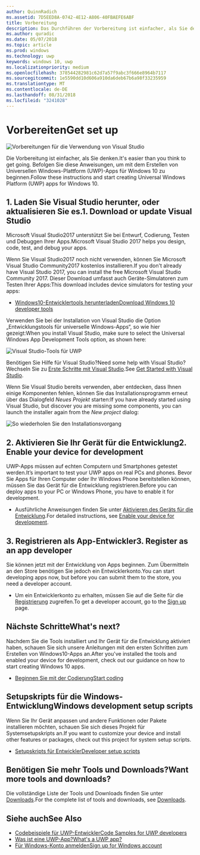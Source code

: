 ```yaml
---
author: QuinnRadich
ms.assetid: 7D5EED8A-0742-4E12-A806-40FBAEFE6ABF
title: Vorbereitung
description: Das Durchführen der Vorbereitung ist einfacher, als Sie denken. Befolgen Sie diese Anweisungen, um mit dem Erstellen von Universellen Windows-Plattform (UWP)-Apps für Windows 10 zu beginnen.
ms.author: quradic
ms.date: 05/07/2018
ms.topic: article
ms.prod: windows
ms.technology: uwp
keywords: windows 10, uwp
ms.localizationpriority: medium
ms.openlocfilehash: 378544282981c62d7a57f9abc3f666e8964b7117
ms.sourcegitcommit: 1e5590dd10d606a910da6deb67b6a98f33235959
ms.translationtype: MT
ms.contentlocale: de-DE
ms.lasthandoff: 08/31/2018
ms.locfileid: "3241028"
---
```

# <a name="get-set-up"></a><span data-ttu-id="eb79d-105">Vorbereiten</span><span class="sxs-lookup"><span data-stu-id="eb79d-105">Get set up</span></span>

![Vorbereitungen für die Verwendung von Visual Studio](images/VisualStudio2017Hero_ImageXL-LG.png)

<span data-ttu-id="eb79d-107">Die Vorbereitung ist einfacher, als Sie denken.</span><span class="sxs-lookup"><span data-stu-id="eb79d-107">It's easier than you think to get going.</span></span> <span data-ttu-id="eb79d-108">Befolgen Sie diese Anweisungen, um mit dem Erstellen von Universellen Windows-Plattform (UWP)-Apps für Windows 10 zu beginnen.</span><span class="sxs-lookup"><span data-stu-id="eb79d-108">Follow these instructions and start creating Universal Windows Platform (UWP) apps for Windows 10.</span></span>

## <a name="1-download-or-update-visual-studio"></a><span data-ttu-id="eb79d-109">1. Laden Sie Visual Studio herunter, oder aktualisieren Sie es.</span><span class="sxs-lookup"><span data-stu-id="eb79d-109">1. Download or update Visual Studio</span></span>

<span data-ttu-id="eb79d-110">Microsoft Visual Studio2017 unterstützt Sie bei Entwurf, Codierung, Testen und Debuggen Ihrer Apps.</span><span class="sxs-lookup"><span data-stu-id="eb79d-110">Microsoft Visual Studio 2017 helps you design, code, test, and debug your apps.</span></span>

<span data-ttu-id="eb79d-111">Wenn Sie Visual Studio2017 noch nicht verwenden, können Sie Microsoft Visual Studio Community2017 kostenlos installieren.</span><span class="sxs-lookup"><span data-stu-id="eb79d-111">If you don't already have Visual Studio 2017, you can install the free Microsoft Visual Studio Community 2017.</span></span> <span data-ttu-id="eb79d-112">Dieser Download umfasst auch Geräte-Simulatoren zum Testen Ihrer Apps:</span><span class="sxs-lookup"><span data-stu-id="eb79d-112">This download includes device simulators for testing your apps:</span></span>

-   [<span data-ttu-id="eb79d-113">Windows10-Entwicklertools herunterladen</span><span class="sxs-lookup"><span data-stu-id="eb79d-113">Download Windows 10 developer tools</span></span>](https://go.microsoft.com/fwlink/p/?LinkID=534189)

<span data-ttu-id="eb79d-114">Verwenden Sie bei der Installation von Visual Studio die Option „Entwicklungstools für universelle Windows-Apps“, so wie hier gezeigt:</span><span class="sxs-lookup"><span data-stu-id="eb79d-114">When you install Visual Studio, make sure to select the Universal Windows App Development Tools option, as shown here:</span></span>

![Visual Studio-Tools für UWP](images/vs-2017-community-setup.png)

<span data-ttu-id="eb79d-116">Benötigen Sie Hilfe für Visual Studio?</span><span class="sxs-lookup"><span data-stu-id="eb79d-116">Need some help with Visual Studio?</span></span> <span data-ttu-id="eb79d-117">Wechseln Sie zu [Erste Schritte mit Visual Studio](https://www.visualstudio.com/vs/getting-started).</span><span class="sxs-lookup"><span data-stu-id="eb79d-117">See [Get Started with Visual Studio](https://www.visualstudio.com/vs/getting-started).</span></span>

<span data-ttu-id="eb79d-118">Wenn Sie Visual Studio bereits verwenden, aber entdecken, dass Ihnen einige Komponenten fehlen, können Sie das Installationsprogramm erneut über das Dialogfeld *Neues Projekt* starten:</span><span class="sxs-lookup"><span data-stu-id="eb79d-118">If you have already started using Visual Studio, but discover you are missing some components, you can launch the installer again from the *New project* dialog:</span></span>

   ![So wiederholen Sie den Installationsvorgang](images/win10-cs-install.png)


## <a name="2-enable-your-device-for-development"></a><span data-ttu-id="eb79d-120">2. Aktivieren Sie Ihr Gerät für die Entwicklung</span><span class="sxs-lookup"><span data-stu-id="eb79d-120">2. Enable your device for development</span></span>

<span data-ttu-id="eb79d-121">UWP-Apps müssen auf echten Computern und Smartphones getestet werden.</span><span class="sxs-lookup"><span data-stu-id="eb79d-121">It’s important to test your UWP apps on real PCs and phones.</span></span> <span data-ttu-id="eb79d-122">Bevor Sie Apps für Ihren Computer oder Ihr Windows Phone bereitstellen können, müssen Sie das Gerät für die Entwicklung registrieren.</span><span class="sxs-lookup"><span data-stu-id="eb79d-122">Before you can deploy apps to your PC or Windows Phone, you have to enable it for development.</span></span>

-   <span data-ttu-id="eb79d-123">Ausführliche Anweisungen finden Sie unter [Aktivieren des Geräts für die Entwicklung](enable-your-device-for-development.md).</span><span class="sxs-lookup"><span data-stu-id="eb79d-123">For detailed instructions, see [Enable your device for development](enable-your-device-for-development.md).</span></span>

## <a name="3-register-as-an-app-developer"></a><span data-ttu-id="eb79d-124">3. Registrieren als App-Entwickler</span><span class="sxs-lookup"><span data-stu-id="eb79d-124">3. Register as an app developer</span></span>

<span data-ttu-id="eb79d-125">Sie können jetzt mit der Entwicklung von Apps beginnen. Zum Übermitteln an den Store benötigen Sie jedoch ein Entwicklerkonto.</span><span class="sxs-lookup"><span data-stu-id="eb79d-125">You can start developing apps now, but before you can submit them to the store, you need a developer account.</span></span>

-   <span data-ttu-id="eb79d-126">Um ein Entwicklerkonto zu erhalten, müssen Sie auf die Seite für die [Registrierung](sign-up.md) zugreifen.</span><span class="sxs-lookup"><span data-stu-id="eb79d-126">To get a developer account, go to the [Sign up](sign-up.md) page.</span></span>

## <a name="whats-next"></a><span data-ttu-id="eb79d-127">Nächste Schritte</span><span class="sxs-lookup"><span data-stu-id="eb79d-127">What's next?</span></span>

<span data-ttu-id="eb79d-128">Nachdem Sie die Tools installiert und Ihr Gerät für die Entwicklung aktiviert haben, schauen Sie sich unsere Anleitungen mit den ersten Schritten zum Erstellen von Windows10-Apps an.</span><span class="sxs-lookup"><span data-stu-id="eb79d-128">After you've installed the tools and enabled your device for development, check out our guidance on how to start creating Windows 10 apps.</span></span>

-   [<span data-ttu-id="eb79d-129">Beginnen Sie mit der Codierung</span><span class="sxs-lookup"><span data-stu-id="eb79d-129">Start coding</span></span>](create-uwp-apps.md)

## <a name="windows-development-setup-scripts"></a><span data-ttu-id="eb79d-130">Setupskripts für die Windows-Entwicklung</span><span class="sxs-lookup"><span data-stu-id="eb79d-130">Windows development setup scripts</span></span>

<span data-ttu-id="eb79d-131">Wenn Sie Ihr Gerät anpassen und andere Funktionen oder Pakete installieren möchten, schauen Sie sich dieses Projekt für Systemsetupskripts an.</span><span class="sxs-lookup"><span data-stu-id="eb79d-131">If you want to customize your device and install other features or packages, check out this project for system setup scripts.</span></span>

- [<span data-ttu-id="eb79d-132">Setupskripts für Entwickler</span><span class="sxs-lookup"><span data-stu-id="eb79d-132">Developer setup scripts</span></span>](https://github.com/Microsoft/windows-dev-box-setup-scripts)

## <a name="want-more-tools-and-downloads"></a><span data-ttu-id="eb79d-133">Benötigen Sie mehr Tools und Downloads?</span><span class="sxs-lookup"><span data-stu-id="eb79d-133">Want more tools and downloads?</span></span>

<span data-ttu-id="eb79d-134">Die vollständige Liste der Tools und Downloads finden Sie unter [Downloads](http://go.microsoft.com/fwlink/p/?linkid=285935).</span><span class="sxs-lookup"><span data-stu-id="eb79d-134">For the complete list of tools and downloads, see [Downloads](http://go.microsoft.com/fwlink/p/?linkid=285935).</span></span>

## <a name="see-also"></a><span data-ttu-id="eb79d-135">Siehe auch</span><span class="sxs-lookup"><span data-stu-id="eb79d-135">See Also</span></span>

* [<span data-ttu-id="eb79d-136">Codebeispiele für UWP-Entwickler</span><span class="sxs-lookup"><span data-stu-id="eb79d-136">Code Samples for UWP developers</span></span>](https://developer.microsoft.com/windows/samples)
* [<span data-ttu-id="eb79d-137">Was ist eine UWP-App?</span><span class="sxs-lookup"><span data-stu-id="eb79d-137">What's a UWP app?</span></span>](universal-application-platform-guide.md)
* [<span data-ttu-id="eb79d-138">Für Windows-Konto anmelden</span><span class="sxs-lookup"><span data-stu-id="eb79d-138">Sign up for Windows account</span></span>](sign-up.md)

